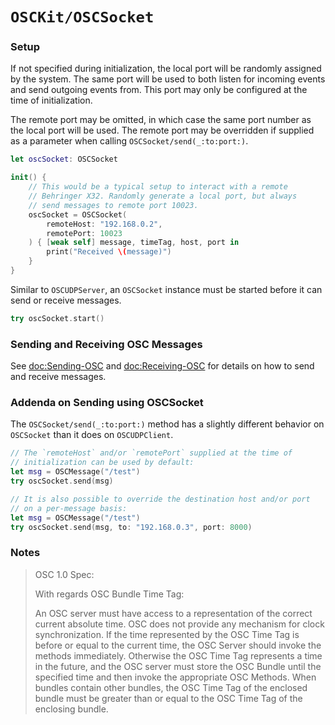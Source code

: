 # ``OSCKit/OSCSocket``

### Setup

If not specified during initialization, the local port will be randomly assigned by the system. The same port will be used to both listen for incoming events and send outgoing events from. This port may only be configured at the time of initialization.

The remote port may be omitted, in which case the same port number as the local port will be used. The remote port may be overridden if supplied as a parameter when calling ``OSCSocket/send(_:to:port:)``.

```swift
let oscSocket: OSCSocket

init() {
    // This would be a typical setup to interact with a remote
    // Behringer X32. Randomly generate a local port, but always
    // send messages to remote port 10023.
    oscSocket = OSCSocket(
        remoteHost: "192.168.0.2",
        remotePort: 10023
    ) { [weak self] message, timeTag, host, port in
        print("Received \(message)")
    }
}
```

Similar to ``OSCUDPServer``, an ``OSCSocket`` instance must be started before it can send or receive messages.

```swift
try oscSocket.start()
```

### Sending and Receiving OSC Messages

See <doc:Sending-OSC> and <doc:Receiving-OSC> for details on how to send and receive messages.

### Addenda on Sending using OSCSocket

The ``OSCSocket/send(_:to:port:)`` method has a slightly different behavior on ``OSCSocket`` than it does on ``OSCUDPClient``.

```swift
// The `remoteHost` and/or `remotePort` supplied at the time of
// initialization can be used by default:
let msg = OSCMessage("/test")
try oscSocket.send(msg)

// It is also possible to override the destination host and/or port
// on a per-message basis:
let msg = OSCMessage("/test")
try oscSocket.send(msg, to: "192.168.0.3", port: 8000)
```

### Notes

> OSC 1.0 Spec:
>
> With regards OSC Bundle Time Tag:
>
> An OSC server must have access to a representation of the correct current absolute time. OSC
> does not provide any mechanism for clock synchronization. If the time represented by the OSC
> Time Tag is before or equal to the current time, the OSC Server should invoke the methods
> immediately. Otherwise the OSC Time Tag represents a time in the future, and the OSC server
> must store the OSC Bundle until the specified time and then invoke the appropriate OSC
> Methods. When bundles contain other bundles, the OSC Time Tag of the enclosed bundle must be
> greater than or equal to the OSC Time Tag of the enclosing bundle.

